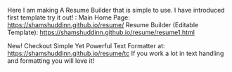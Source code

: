 Here I am making A Resume Builder that is simple to use. I have introduced first template try it out! : 
Main Home Page: https://shamshuddinn.github.io/resume/
Resume Builder (Editable Template): https://shamshuddinn.github.io/resume/resume1.html

New!
Checkout Simple Yet Powerful Text Formatter at: https://shamshuddinn.github.io/resume/tc If you work a lot in text handling and formatting you will love it!
